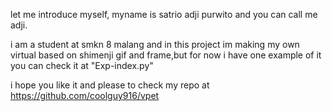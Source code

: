 let me introduce myself, myname is satrio adji purwito and you can call me adji.

i am a student at smkn 8 malang
and in this project im making my own virtual based on shimenji gif and frame,but for now i have one example of it you can check it at "Exp-index.py"

i hope you like it and please to check my repo at 
https://github.com/coolguy916/vpet

